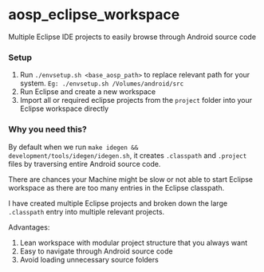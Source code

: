 # aosp_eclipse_workspace
Multiple Eclipse IDE projects to easily browse through Android source code


### Setup

1. Run `./envsetup.sh <base_aosp_path>` to replace relevant path for your system. 
`Eg: ./envsetup.sh /Volumes/android/src`
2. Run Eclipse and create a new workspace
3. Import all or required eclipse projects from the `project` folder into your Eclipse workspace directly


### Why you need this? 

By default when we run `make idegen && development/tools/idegen/idegen.sh`, it creates `.classpath` and `.project` files by traversing entire Android source code. 

There are chances your Machine might be slow or not able to start Eclipse workspace as there are too many entries in the Eclipse classpath. 

I have created multiple Eclipse projects and broken down the large `.classpath` entry into multiple relevant projects. 

Advantages:

1. Lean workspace with modular project structure that you always want
2. Easy to navigate through Android source code
3. Avoid loading unnecessary source folders



